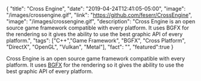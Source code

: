 {
  "title": "Cross Engine",
  "date": "2019-04-24T12:41:05-05:00",
  "image": "/images/crossengine.gif",
  "link": "https://github.com/feserr/CrossEngine",
  "image": "/images/crossengine.gif",
  "description": "Cross Engine is an open source game framework compatible with every platform. It uses BGFX for the rendering so it gives the ability to use the best graphic API of every platform.",
  "tags": ["C++","Game Framework", "BGFX", "Cross Platform", "DirectX", "OpenGL", "Vulkan", "Metal"],
  "fact": "",
  "featured":true
}

Cross Engine is an open source game framework compatible with every platform. It uses <a href="https://github.com/bkaradzic/bgfx">BGFX</a> for the rendering so it gives the ability to use the best graphic API of every platform.
